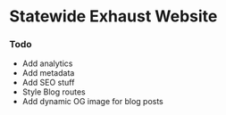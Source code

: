 # Statewide Exhaust Website

### Todo
- Add analytics
- Add metadata
- Add SEO stuff
- Style Blog routes
- Add dynamic OG image for blog posts
